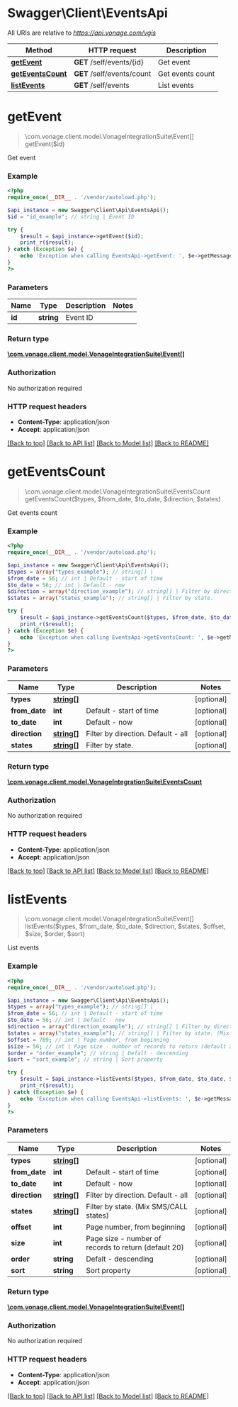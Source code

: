 # Swagger\Client\EventsApi

All URIs are relative to *https://api.vonage.com/vgis*

Method | HTTP request | Description
------------- | ------------- | -------------
[**getEvent**](EventsApi.md#getEvent) | **GET** /self/events/{id} | Get event
[**getEventsCount**](EventsApi.md#getEventsCount) | **GET** /self/events/count | Get events count
[**listEvents**](EventsApi.md#listEvents) | **GET** /self/events | List events


# **getEvent**
> \com.vonage.client.model.VonageIntegrationSuite\Event[] getEvent($id)

Get event

### Example
```php
<?php
require_once(__DIR__ . '/vendor/autoload.php');

$api_instance = new Swagger\Client\Api\EventsApi();
$id = "id_example"; // string | Event ID

try {
    $result = $api_instance->getEvent($id);
    print_r($result);
} catch (Exception $e) {
    echo 'Exception when calling EventsApi->getEvent: ', $e->getMessage(), PHP_EOL;
}
?>
```

### Parameters

Name | Type | Description  | Notes
------------- | ------------- | ------------- | -------------
 **id** | **string**| Event ID |

### Return type

[**\com.vonage.client.model.VonageIntegrationSuite\Event[]**](../Model/Event.md)

### Authorization

No authorization required

### HTTP request headers

 - **Content-Type**: application/json
 - **Accept**: application/json

[[Back to top]](#) [[Back to API list]](../../README.md#documentation-for-api-endpoints) [[Back to Model list]](../../README.md#documentation-for-models) [[Back to README]](../../README.md)

# **getEventsCount**
> \com.vonage.client.model.VonageIntegrationSuite\EventsCount getEventsCount($types, $from_date, $to_date, $direction, $states)

Get events count

### Example
```php
<?php
require_once(__DIR__ . '/vendor/autoload.php');

$api_instance = new Swagger\Client\Api\EventsApi();
$types = array("types_example"); // string[] | 
$from_date = 56; // int | Default - start of time
$to_date = 56; // int | Default - now
$direction = array("direction_example"); // string[] | Filter by direction. Default - all
$states = array("states_example"); // string[] | Filter by state.

try {
    $result = $api_instance->getEventsCount($types, $from_date, $to_date, $direction, $states);
    print_r($result);
} catch (Exception $e) {
    echo 'Exception when calling EventsApi->getEventsCount: ', $e->getMessage(), PHP_EOL;
}
?>
```

### Parameters

Name | Type | Description  | Notes
------------- | ------------- | ------------- | -------------
 **types** | [**string[]**](../Model/string.md)|  | [optional]
 **from_date** | **int**| Default - start of time | [optional]
 **to_date** | **int**| Default - now | [optional]
 **direction** | [**string[]**](../Model/string.md)| Filter by direction. Default - all | [optional]
 **states** | [**string[]**](../Model/string.md)| Filter by state. | [optional]

### Return type

[**\com.vonage.client.model.VonageIntegrationSuite\EventsCount**](../Model/EventsCount.md)

### Authorization

No authorization required

### HTTP request headers

 - **Content-Type**: application/json
 - **Accept**: application/json

[[Back to top]](#) [[Back to API list]](../../README.md#documentation-for-api-endpoints) [[Back to Model list]](../../README.md#documentation-for-models) [[Back to README]](../../README.md)

# **listEvents**
> \com.vonage.client.model.VonageIntegrationSuite\Event[] listEvents($types, $from_date, $to_date, $direction, $states, $offset, $size, $order, $sort)

List events

### Example
```php
<?php
require_once(__DIR__ . '/vendor/autoload.php');

$api_instance = new Swagger\Client\Api\EventsApi();
$types = array("types_example"); // string[] | 
$from_date = 56; // int | Default - start of time
$to_date = 56; // int | Default - now
$direction = array("direction_example"); // string[] | Filter by direction. Default - all
$states = array("states_example"); // string[] | Filter by state. (Mix SMS/CALL states)
$offset = 789; // int | Page number, from beginning
$size = 56; // int | Page size - number of records to return (default 20)
$order = "order_example"; // string | Defalt - descending
$sort = "sort_example"; // string | Sort property

try {
    $result = $api_instance->listEvents($types, $from_date, $to_date, $direction, $states, $offset, $size, $order, $sort);
    print_r($result);
} catch (Exception $e) {
    echo 'Exception when calling EventsApi->listEvents: ', $e->getMessage(), PHP_EOL;
}
?>
```

### Parameters

Name | Type | Description  | Notes
------------- | ------------- | ------------- | -------------
 **types** | [**string[]**](../Model/string.md)|  | [optional]
 **from_date** | **int**| Default - start of time | [optional]
 **to_date** | **int**| Default - now | [optional]
 **direction** | [**string[]**](../Model/string.md)| Filter by direction. Default - all | [optional]
 **states** | [**string[]**](../Model/string.md)| Filter by state. (Mix SMS/CALL states) | [optional]
 **offset** | **int**| Page number, from beginning | [optional]
 **size** | **int**| Page size - number of records to return (default 20) | [optional]
 **order** | **string**| Defalt - descending | [optional]
 **sort** | **string**| Sort property | [optional]

### Return type

[**\com.vonage.client.model.VonageIntegrationSuite\Event[]**](../Model/Event.md)

### Authorization

No authorization required

### HTTP request headers

 - **Content-Type**: application/json
 - **Accept**: application/json

[[Back to top]](#) [[Back to API list]](../../README.md#documentation-for-api-endpoints) [[Back to Model list]](../../README.md#documentation-for-models) [[Back to README]](../../README.md)

